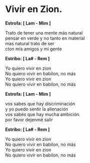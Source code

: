 Vivir en Zion.
==============

**Estrofa: [ Lam - Mim ]**

Trato de tener una mente más natural  
pensar en verde y no tanto en material  
mas natural trato de ser  
cton mis amigos y mi gente  

**Estribo: [ La# - Rem ]**

Yo quiero vivir en zion  
No quiero vivir en babilon, no más  
Yo quiero vivir en zion  
No quiero vivir en babilon, no más  

**Estrofa: [ Lam - Mim ]**

vos sabes que hay discriminación  
y yo puedo sentir la alienación  
vos sabés que hay mucha ambición.  
por favor dejenmé salir

**Estribo: [ La# - Rem ]**

Yo quiero vivir en zion  
No quiero vivir en babilon, no más  
Yo quiero vivir en zion  
No quiero vivir en babilon, no más  

